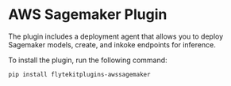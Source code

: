 # AWS Sagemaker Plugin

The plugin includes a deployment agent that allows you to deploy Sagemaker models, create, and inkoke endpoints for inference.

To install the plugin, run the following command:

```bash
pip install flytekitplugins-awssagemaker
```

